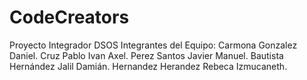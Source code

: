 # CodeCreators
Proyecto Integrador DSOS
Integrantes del Equipo:
  Carmona Gonzalez Daniel.
  Cruz Pablo Ivan Axel.
  Perez Santos Javier Manuel.
  Bautista Hernández Jalil Damián.
  Hernandez Herandez Rebeca Izmucaneth.
  
  
